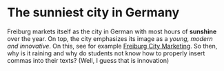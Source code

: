  # The sunniest city in Germany 

Freiburg markets itself as the city in German with most hours of **sunshine** over the year. On top, the city emphasizes its image as a *young, modern and innovative*. On this, see for example [Freiburg City Marketing](https://fwtm.freiburg.de/pb/761044.html). So then, why is it raining and why do students not know how to properly insert commas into their texts? (Well, I guess that is innovation)
